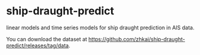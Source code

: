 # ship-draught-predict
linear models and time series models for ship draught prediction in AIS data.

You can download the dataset at https://github.com/zhkai/ship-draught-predict/releases/tag/data.

